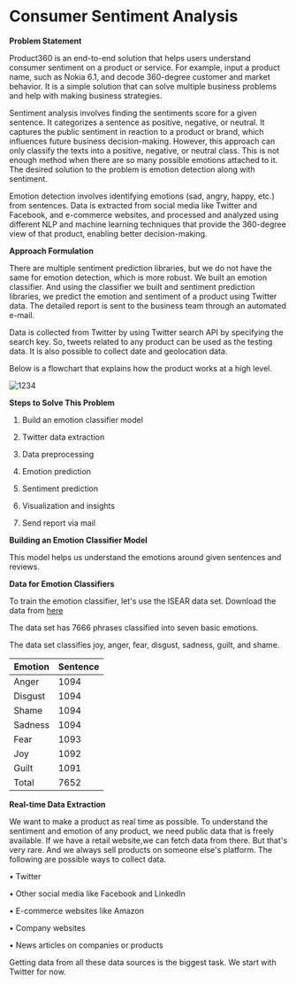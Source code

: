 # Consumer Sentiment Analysis
**Problem Statement**

Product360 is an end-to-end solution that helps users understand consumer sentiment on a product or service. For example, input a product name, such as Nokia 6.1, and decode 360-degree customer and market behavior. It is a simple solution that can solve multiple business problems and help with making business strategies.

Sentiment analysis involves finding the sentiments score for a given sentence. It categorizes a sentence as positive, negative, or neutral. It captures the public sentiment in reaction to a product or brand, which influences future business decision-making. However, this approach can only classify the texts into a positive, negative, or neutral class. This is not enough method when there are so many possible emotions attached to it. The desired solution to the problem is emotion detection along with sentiment.

Emotion detection involves identifying emotions (sad, angry, happy, etc.) from sentences. Data is extracted from social media like Twitter and Facebook, and e-commerce websites, and processed and analyzed using different NLP and machine learning techniques that provide the 360-degree view of that product, enabling better decision-making.

**Approach Formulation**

There are multiple sentiment prediction libraries, but we do not have the same for emotion detection, which is more robust. We built an emotion classifier. And using the classifier we built and sentiment prediction libraries, we predict the emotion and sentiment of a product using Twitter data. The detailed report is sent to the business team through an automated e-mail.

Data is collected from Twitter by using Twitter search API by specifying the search key. So, tweets related to any product can be used as the testing data. It is also possible to collect date and geolocation data.

Below is a flowchart that explains how the product works at a high level.

![1234](https://github.com/sohansai/Consumer-Sentiment-Analysis/assets/76840110/676b2588-0338-4dff-b8d2-3655199e966f)


**Steps to Solve This Problem**

1. Build an emotion classifier model

2. Twitter data extraction

3. Data preprocessing

4. Emotion prediction

5. Sentiment prediction

6. Visualization and insights

7. Send report via mail


**Building an Emotion Classifier Model**

This model helps us understand the emotions around given sentences and reviews.

**Data for Emotion Classifiers**

To train the emotion classifier, let's use the ISEAR data set. Download the data from [here](https://www.kaggle.com/datasets/psohansai/isear-dataset)




The data set has 7666 phrases classified into seven basic emotions.

The data set classifies joy, anger, fear, disgust, sadness, guilt, and shame.


| Emotion | Sentence |
| ------------- | ------------- |
| Anger  | 1094  |
| Disgust | 1094  |
| Shame | 1094|
| Sadness | 1094|
| Fear | 1093 |
| Joy | 1092 |
| Guilt | 1091 |
|Total| 7652 |

**Real-time Data Extraction**

We want to make a product as real time as possible. To understand the sentiment and emotion of any product, we need public data that is freely available. If we have a retail website,we can fetch data from there. But that's very rare. And we always sell products on someone else's platform. The following are possible ways to collect data.

• Twitter

• Other social media like Facebook and LinkedIn

• E-commerce websites like Amazon

• Company websites

• News articles on companies or products

Getting data from all these data sources is the biggest task. We start with Twitter for now.

